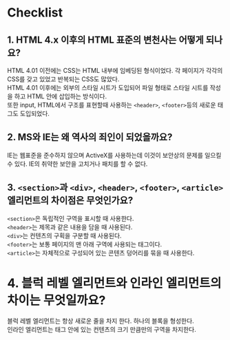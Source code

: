 # Checklist<br/>

## 1. HTML 4.x 이후의 HTML 표준의 변천사는 어떻게 되나요?<br/>
HTML 4.01 이전에는 CSS는 HTML 내부에 임베딩된 형식이었다. 각 페이지가 각각의 CSS를 갖고 있었고 반복되는 CSS도 많았다.<br/>
HTML 4.01 이후에는 외부의 스타일 시트가 도입되어 파일 형태로 스타일 시트를 작성을 하고 HTML 안에 삽입하는 방식이다. <br/>
또한 input, HTML에서 구조를 표현할때 사용하는 `<header>`, `<footer>`등의 새로운 태그도 도입되었다.<br/>

## 2. MS와 IE는 왜 역사의 죄인이 되었을까요?<br/>
IE는 웹표준을 준수하지 않으며 ActiveX를 사용하는데 이것이 보안상의 문제를 일으킬 수 있다.
IE의 취약한 보안을 고치거나 패치를 할 수 없다.<br/>

## 3. `<section>`과 `<div>`, `<header>`, `<footer>`, `<article>` 엘리먼트의 차이점은 무엇인가요?<br/>
`<section>`은 독립적인 구역을 표시할 때 사용한다.<br/>
`<header>`는 제목과 같은 내용을 담을 때 사용된다.<br/>
`<div>`는 컨텐츠의 구획을 구분할 때 사용된다.<br/>
`<footer>`는 보통 페이지의 맨 아래 구역에 사용되는 태그이다.<br/>
`<article>`는 자체적으로 구성되어 있는 콘텐츠 덩어리를 묶을 때 사용한다.

# 4. 블럭 레벨 엘리먼트와 인라인 엘리먼트의 차이는 무엇일까요?<br/>
블럭 레벨 엘리먼트는 항상 새로운 줄을 차지 한다. 하나의 블록을 형성한다.<br/>
인라인 엘리먼트는 태그 안에 있는 컨텐츠의 크기 만큼만의 구역을 차지한다.
